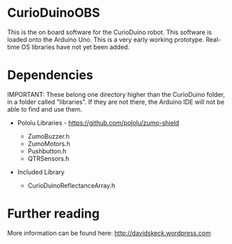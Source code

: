 CurioDuinoOBS
=============
This is the on board software for the CurioDuino robot. This software is loaded onto the Arduino Uno. This is a very early working prototype. Real-time OS libraries have not yet been added.

Dependencies
=============

IMPORTANT: These belong one directory higher than the CurioDuino folder, in a folder called "libraries". If they are not there, the Arduino IDE will not be able to find and use them.

* Pololu Libraries - https://github.com/pololu/zumo-shield
  * ZumoBuzzer.h
  * ZumoMotors.h
  * Pushbutton.h
  * QTRSensors.h
 
* Included Library
  * CurioDuinoReflectanceArray.h

Further reading
=============
More information can be found here: http://davidskeck.wordpress.com
